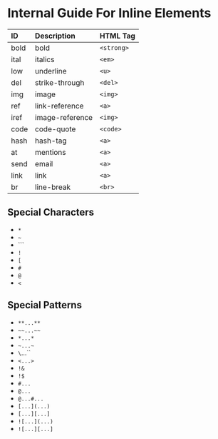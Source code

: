 # Internal Guide For Inline Elements

| ID   | Description     | HTML Tag   |
| :--- | :-------------- | :--------- |
| bold | bold            | `<strong>` |
| ital | italics         | `<em>`     |
| low  | underline       | `<u>`      |
| del  | strike-through  | `<del>`    |
| img  | image           | `<img>`    |
| ref  | link-reference  | `<a>`      |
| iref | image-reference | `<img>`    |
| code | code-quote      | `<code>`   |
| hash | hash-tag        | `<a>`      |
| at   | mentions        | `<a>`      |
| send | email           | `<a>`      |
| link | link            | `<a>`      |
| br   | line-break      | `<br>`     |

## Special Characters
- `*`
- `~`
- `\``
- `!`
- `[`
- `#`
- `@`
- `<`

## Special Patterns
- `**...**`
- `~~...~~`
- `*...*`
- `~...~`
- `\`...\``
- `<...>`
- `!&`
- `!$`
- `#...`
- `@...`
- `@...#...`
- `[...](...)`
- `[...][...]`
- `![...](...)`
- `![...][...]`

